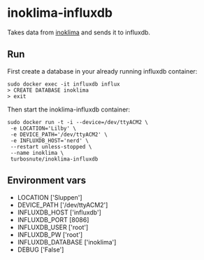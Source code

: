 # inoklima-influxdb
Takes data from [inoklima](https://github.com/turbosnute/inoklima) and sends it to influxdb.

## Run
First create a database in your already running influxdb container:
```
sudo docker exec -it influxdb influx
> CREATE DATABASE inoklima
> exit
```

Then start the inoklima-influxdb container:
```
sudo docker run -t -i --device=/dev/ttyACM2 \
 -e LOCATION='Lilby' \
 -e DEVICE_PATH='/dev/ttyACM2' \
 -e INFLUXDB_HOST='nerd' \
 --restart unless-stopped \
 --name inoklima \
 turbosnute/inoklima-influxdb
```

## Environment vars

- LOCATION ['Sluppen']
- DEVICE_PATH ['/dev/ttyACM2']
- INFLUXDB_HOST ['influxdb']
- INFLUXDB_PORT [8086]
- INFLUXDB_USER ['root']
- INFLUXDB_PW ['root']
- INFLUXDB_DATABASE ['inoklima']
- DEBUG ['False']
